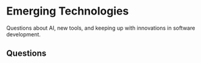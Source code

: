 # Emerging Technologies

Questions about AI, new tools, and keeping up with innovations in software development.

## Questions
